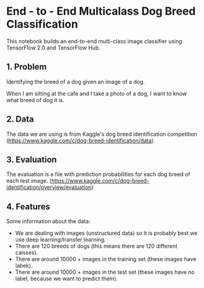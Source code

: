 # End - to - End Multicalass Dog Breed Classification

This notebook builds an end-to-end multi-class image classifier using TensorFlow 2.0 and TensorFlow Hub.

## 1. Problem

Identifying the breed of a dog given an image of a dog.

When I am sitting at the cafe and I take a photo of a dog, I want to know what breed of dog it is. 

## 2. Data

The data we are using is from Kaggle's dog breed identification competition (https://www.kaggle.com/c/dog-breed-identification/data).

## 3. Evaluation

The evaluation is a file with prediction probabilities for each dog breed of each test image. (https://www.kaggle.com/c/dog-breed-identification/overview/evaluation)

## 4. Features

Some information about the data:

- We are dealing with images (unstructured data) so it is probably best we use deep learning/transfer learning.
- There are 120 breeds of dogs (this means there are 120 different calsses).
- There are around 10000 + images in the training set (these images have labek).
- There are around 10000 + images in the test set (these images have no label, because we want to predict them).